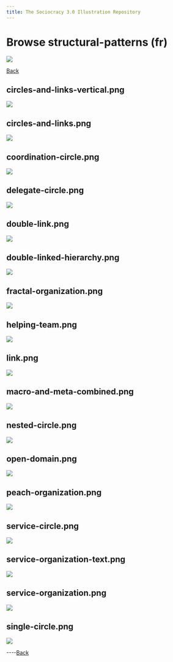```yaml
---
title: The Sociocracy 3.0 Illustration Repository
---
```


# Browse structural-patterns (fr)

![](/img/fr-48px.png)

[Back](index-fr.html)

## circles-and-links-vertical.png

[![](/img/fr/structural-patterns/circles-and-links-vertical.png)](/img/fr/structural-patterns/circles-and-links-vertical.png)

## circles-and-links.png

[![](/img/fr/structural-patterns/circles-and-links.png)](/img/fr/structural-patterns/circles-and-links.png)

## coordination-circle.png

[![](/img/fr/structural-patterns/coordination-circle.png)](/img/fr/structural-patterns/coordination-circle.png)

## delegate-circle.png

[![](/img/fr/structural-patterns/delegate-circle.png)](/img/fr/structural-patterns/delegate-circle.png)

## double-link.png

[![](/img/fr/structural-patterns/double-link.png)](/img/fr/structural-patterns/double-link.png)

## double-linked-hierarchy.png

[![](/img/fr/structural-patterns/double-linked-hierarchy.png)](/img/fr/structural-patterns/double-linked-hierarchy.png)

## fractal-organization.png

[![](/img/fr/structural-patterns/fractal-organization.png)](/img/fr/structural-patterns/fractal-organization.png)

## helping-team.png

[![](/img/fr/structural-patterns/helping-team.png)](/img/fr/structural-patterns/helping-team.png)

## link.png

[![](/img/fr/structural-patterns/link.png)](/img/fr/structural-patterns/link.png)

## macro-and-meta-combined.png

[![](/img/fr/structural-patterns/macro-and-meta-combined.png)](/img/fr/structural-patterns/macro-and-meta-combined.png)

## nested-circle.png

[![](/img/fr/structural-patterns/nested-circle.png)](/img/fr/structural-patterns/nested-circle.png)

## open-domain.png

[![](/img/fr/structural-patterns/open-domain.png)](/img/fr/structural-patterns/open-domain.png)

## peach-organization.png

[![](/img/fr/structural-patterns/peach-organization.png)](/img/fr/structural-patterns/peach-organization.png)

## service-circle.png

[![](/img/fr/structural-patterns/service-circle.png)](/img/fr/structural-patterns/service-circle.png)

## service-organization-text.png

[![](/img/fr/structural-patterns/service-organization-text.png)](/img/fr/structural-patterns/service-organization-text.png)

## service-organization.png

[![](/img/fr/structural-patterns/service-organization.png)](/img/fr/structural-patterns/service-organization.png)

## single-circle.png

[![](/img/fr/structural-patterns/single-circle.png)](/img/fr/structural-patterns/single-circle.png)

----[Back](index-fr.html)
